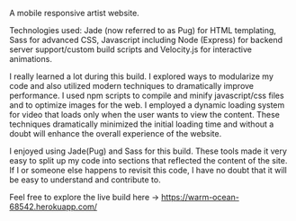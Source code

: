 A mobile responsive artist website.

Technologies used:
Jade (now referred to as Pug) for HTML templating, Sass for advanced CSS, Javascript including Node (Express) for backend server support/custom build scripts and Velocity.js for interactive animations.

I really learned a lot during this build. I explored ways to modularize my code and also utilized modern techniques to dramatically improve performance. I used npm scripts to compile and minify javascript/css files and to optimize images for the web. I employed a dynamic loading system for video that loads only when the user wants to view the content. These techniques dramatically minimized the initial loading time and without a doubt will enhance the overall experience of the website.

I enjoyed using Jade(Pug) and Sass for this build. These tools made it very easy to split up my code into sections that reflected the content of the site. If I or someone else happens to revisit this code, I have no doubt that it will be easy to understand and contribute to.


Feel free to explore the live build here -> https://warm-ocean-68542.herokuapp.com/
